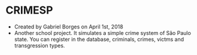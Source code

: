 # CRIMESP
- Created by Gabriel Borges on April 1st, 2018
- Another school project. It simulates a simple crime system of São Paulo state. You can register in the database, criminals, crimes, victms and transgression types.
